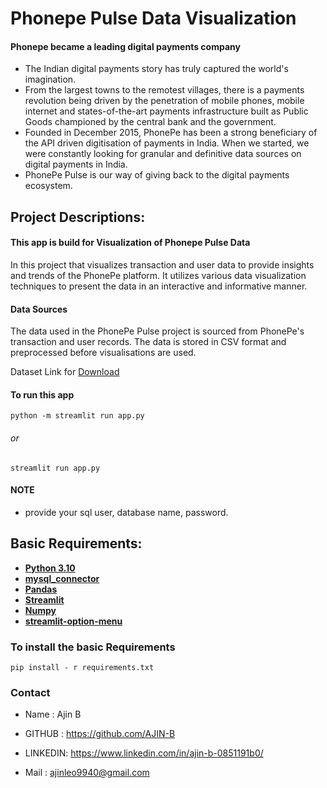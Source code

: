 
# Phonepe Pulse Data Visualization

#### Phonepe became a leading digital payments company

- The Indian digital payments story has truly captured the world's imagination.
- From the largest towns to the remotest villages, there is a payments revolution being driven by the penetration of mobile phones, mobile internet and states-of-the-art payments infrastructure built as Public Goods championed by the central bank and the government.
- Founded in December 2015, PhonePe has been a strong beneficiary of the API driven digitisation of payments in India. When we started, we were constantly looking for granular and definitive data sources on digital payments in India. 
- PhonePe Pulse is our way of giving back to the digital payments ecosystem.

## Project Descriptions:

#### This app is build for Visualization of Phonepe Pulse Data 

In this project that visualizes transaction and user data to provide insights and trends of the PhonePe platform. It utilizes various data visualization techniques to present the data in an interactive and informative manner.

#### Data Sources

The data used in the PhonePe Pulse project is sourced from PhonePe's transaction and user records. The data is stored in CSV format and preprocessed before visualisations are used.

Dataset Link for [Download](https://github.com/PhonePe/pulse)

#### To run this app

`python -m streamlit run app.py`

###### or

`streamlit run app.py`

#### NOTE

- provide your sql user, database name, password.

## Basic Requirements:

- __[Python 3.10](https://docs.python.org/3/)__
- __[mysql_connector](https://dev.mysql.com/doc/connector-python/en/)__ 
- __[Pandas](https://pandas.pydata.org/docs/)__
- __[Streamlit](https://docs.streamlit.io/)__
- __[Numpy](https://numpy.org/doc/)__ 
- __[streamlit-option-menu](https://discuss.streamlit.io/t/streamlit-option-menu-is-a-simple-streamlit-component-that-allows-users-to-select-a-single-item-from-a-list-of-options-in-a-menu/20514)__ 

### To install the basic Requirements

`pip install - r requirements.txt`

### Contact

- Name : Ajin B

- GITHUB : https://github.com/AJIN-B

- LINKEDIN: https://www.linkedin.com/in/ajin-b-0851191b0/

- Mail : ajinleo9940@gmail.com
